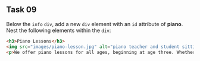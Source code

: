 ## Task 09
Below the `info` `div`, add a new `div` element with an `id` attribute of **piano**.   Nest the following elements within the `div`: 

```html
<h3>Piano Lessons</h3>
<img src="images/piano-lesson.jpg" alt="piano teacher and student sitting at a piano" height="260" width="400">
<p>We offer piano lessons for all ages, beginning at age three. Whether you are a beginner or have been playing the piano for a while, we have a program to suit your needs. Learn new techniques, theory, harmony, and tone. Learning how to play the piano helps develop handeye coordination and self-confidence.</p>
```